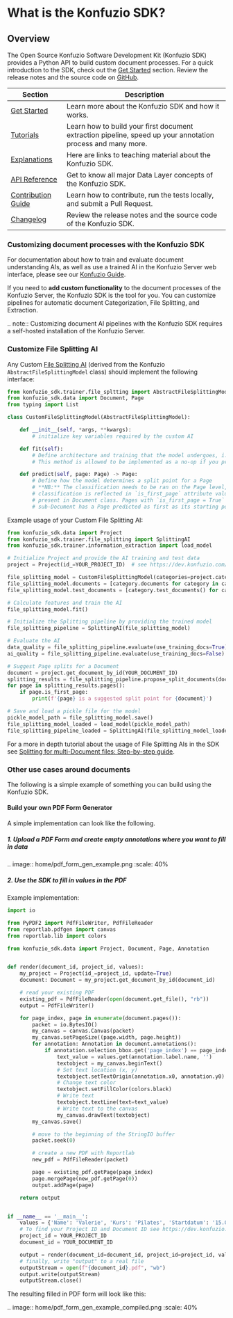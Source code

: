 # What is the Konfuzio SDK?

## Overview

The Open Source Konfuzio Software Development Kit (Konfuzio SDK) provides a Python API to build custom document processes. For a quick introduction to the SDK, check out the [Get Started](get_started.html) section. Review the release notes and the source code on [GitHub](https://github.com/konfuzio-ai/konfuzio-sdk/releases).

| Section                                                           | Description                                                                                                 |
|-------------------------------------------------------------------|-------------------------------------------------------------------------------------------------------------|
| [Get Started](get_started.html)                                   | Learn more about the Konfuzio SDK and how it works.                                                         |
| [Tutorials](tutorials.html)                                       | Learn how to build your first document extraction pipeline, speed up your annotation process and many more. |
| [Explanations](explanations.html)                                 | Here are links to teaching material about the Konfuzio SDK.                                                 |
| [API Reference](sourcecode.html)                                  | Get to know all major Data Layer concepts of the Konfuzio SDK.                                              |
| [Contribution Guide](contribution.html)                           | Learn how to contribute, run the tests locally, and submit a Pull Request.                                  |
| [Changelog](https://github.com/konfuzio-ai/konfuzio-sdk/releases) | Review the release notes and the source code of the Konfuzio SDK.                                           |

### Customizing document processes with the Konfuzio SDK

For documentation about how to train and evaluate document understanding AIs, as well as use a trained AI in the
Konfuzio Server web interface, please see our [Konfuzio Guide](https://help.konfuzio.com/tutorials/quickstart/index.html).

If you need to **add custom functionality** to the document processes of the Konfuzio Server, the Konfuzio SDK 
is the tool for you. You can customize pipelines for automatic document Categorization, File Splitting, and Extraction.

.. note::
  Customizing document AI pipelines with the Konfuzio SDK requires a self-hosted installation of the Konfuzio Server.

### Customize File Splitting AI

Any Custom [File Splitting AI](sourcecode.html#file-splitting-ai) (derived from the Konfuzio `AbstractFileSplittingModel` class) 
should implement the following interface:
```python
from konfuzio_sdk.trainer.file_spltting import AbstractFileSplittingModel
from konfuzio_sdk.data import Document, Page
from typing import List

class CustomFileSplittingModel(AbstractFileSplittingModel):

    def __init__(self, *args, **kwargs):
        # initialize key variables required by the custom AI

    def fit(self):
        # Define architecture and training that the model undergoes, i.e. a NN architecture or a custom hardcoded logic
        # This method is allowed to be implemented as a no-op if you provide the trained model in other ways

    def predict(self, page: Page) -> Page:
        # Define how the model determines a split point for a Page
        # **NB:** The classification needs to be ran on the Page level, not the Document level – the result of 
        # classification is reflected in `is_first_page` attribute value, which is unique to the Page class and is not 
        # present in Document class. Pages with `is_first_page = True` become splitting points, thus, each new 
        # sub-Document has a Page predicted as first as its starting point.
```

Example usage of your Custom File Splitting AI:
```python
from konfuzio_sdk.data import Project
from konfuzio_sdk.trainer.file_splitting import SplittingAI
from konfuzio_sdk.trainer.information_extraction import load_model

# Initialize Project and provide the AI training and test data
project = Project(id_=YOUR_PROJECT_ID)  # see https://dev.konfuzio.com/sdk/get_started.html#example-usage

file_splitting_model = CustomFileSplittingModel(categories=project.categories, *args, *kwargs)
file_splitting_model.documents = [category.documents for category in categorization_pipeline.categories]
file_splitting_model.test_documents = [category.test_documents() for category in categorization_pipeline.categories]

# Calculate features and train the AI
file_splitting_model.fit()

# Initialize the Splitting pipeline by providing the trained model
file_splitting_pipeline = SplittingAI(file_splitting_model)

# Evaluate the AI
data_quality = file_splitting_pipeline.evaluate(use_training_docs=True)
ai_quality = file_splitting_pipeline.evaluate(use_training_docs=False)

# Suggest Page splits for a Document
document = project.get_document_by_id(YOUR_DOCUMENT_ID)
splitting_results = file_splitting_pipeline.propose_split_documents(document, return_pages=True)
for page in splitting_results.pages():
    if page.is_first_page:
        print(f'{page} is a suggested split point for {document}')

# Save and load a pickle file for the model
pickle_model_path = file_splitting_model.save()
file_splitting_model_loaded = load_model(pickle_model_path)
file_splitting_pipeline_loaded = SplittingAI(file_splitting_model_loaded)
```

For a more in depth tutorial about the usage of File Splitting AIs in the SDK see 
[Splitting for multi-Document files: Step-by-step guide](tutorials.html#splitting-for-multi-document-files-step-by-step-guide).

### Other use cases around documents

The following is a simple example of something you can build using the Konfuzio SDK.

#### Build your own PDF Form Generator

A simple implementation can look like the following.

##### 1. Upload a PDF Form and create empty annotations where you want to fill in data

.. image:: home/pdf_form_gen_example.png
   :scale: 40%

##### 2. Use the SDK to fill in values in the PDF

Example implementation:
```python
import io

from PyPDF2 import PdfFileWriter, PdfFileReader
from reportlab.pdfgen import canvas
from reportlab.lib import colors

from konfuzio_sdk.data import Project, Document, Page, Annotation


def render(document_id, project_id, values):
    my_project = Project(id_=project_id, update=True)
    document: Document = my_project.get_document_by_id(document_id)

    # read your existing PDF
    existing_pdf = PdfFileReader(open(document.get_file(), "rb"))
    output = PdfFileWriter()

    for page_index, page in enumerate(document.pages()):
        packet = io.BytesIO()
        my_canvas = canvas.Canvas(packet)
        my_canvas.setPageSize((page.width, page.height))
        for annotation: Annotation in document.annotations():
            if annotation.selection_bbox.get('page_index') == page_index:
                text_value = values.get(annotation.label.name, '')
                textobject = my_canvas.beginText()
                # Set text location (x, y)
                textobject.setTextOrigin(annotation.x0, annotation.y0)
                # Change text color
                textobject.setFillColor(colors.black)
                # Write text
                textobject.textLine(text=text_value)
                # Write text to the canvas
                my_canvas.drawText(textobject)
        my_canvas.save()

        # move to the beginning of the StringIO buffer
        packet.seek(0)

        # create a new PDF with Reportlab
        new_pdf = PdfFileReader(packet)

        page = existing_pdf.getPage(page_index)
        page.mergePage(new_pdf.getPage(0))
        output.addPage(page)

    return output


if __name__ == '__main__':
    values = {'Name': 'Valerie', 'Kurs': 'Pilates', 'Startdatum': '15.01.2022', 'Enddatum': '30.03.2022'}
    # To find your Project ID and Document ID see https://dev.konfuzio.com/sdk/get_started.html#example-usage
    project_id = YOUR_PROJECT_ID
    document_id = YOUR_DOCUMENT_ID

    output = render(document_id=document_id, project_id=project_id, values=values)
    # finally, write "output" to a real file
    outputStream = open(f"{document_id}.pdf", "wb")
    output.write(outputStream)
    outputStream.close()
```

The resulting filled in PDF form will look like this:

.. image:: home/pdf_form_gen_example_compiled.png
   :scale: 40%
